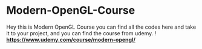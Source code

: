 # Modern-OpenGL-Course
Hey this is Modern OpenGL Course you can find all the codes here and take it to your project, and you can find the course from udemy. !
<img link="![image](https://user-images.githubusercontent.com/77267002/132252281-9555aaae-db64-4253-85bc-86516f62c402.png)
">
**https://www.udemy.com/course/modern-opengl/**
